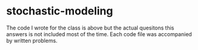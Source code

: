 # stochastic-modeling


The code I wrote for the class is above but the actual quesitons this answers is not included most of the time. Each code file was accompanied by written problems.

